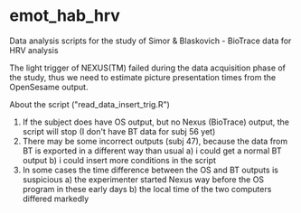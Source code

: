 # emot_hab_hrv
Data analysis scripts for the study of Simor &amp; Blaskovich - BioTrace data for HRV analysis

The light trigger of NEXUS(TM) failed during the data acquisition phase of the study,
thus we need to estimate picture presentation times from the OpenSesame output.

About the script ("read_data_insert_trig.R")
1. If the subject does have OS output, but no Nexus (BioTrace) output, the script will stop (I don't have BT data for subj 56 yet)
2. There may be some incorrect outputs (subj 47), because the data from BT is exported in a different way than usual
   a) i could get a normal BT output
   b) i could insert more conditions in the script
3. In some cases the time difference between the OS and BT outputs is suspicious
   a) the experimenter started Nexus way before the OS program in these early days
   b) the local time of the two computers differed markedly
